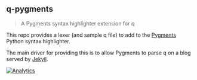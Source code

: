 ## q-pygments

> A Pygments syntax highlighter extension for q

This repo provides a lexer (and sample q file) to add to the [Pygments](http://pygments.org/) Python syntax highlighter.

The main driver for providing this is to allow Pygments to parse q on a blog served by [Jekyll](http://jekyllrb.com/).



[![Analytics](https://ga-beacon.appspot.com/UA-54104883-1/q-pygments/README)](https://github.com/jasraj/q-pygments)
